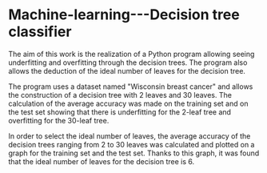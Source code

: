 # Machine-learning---Decision tree classifier


The aim of this work is the realization of a Python program allowing seeing underfitting and overfitting through the decision trees. The program also allows the deduction of the ideal number of leaves for the decision tree. 

The program uses a dataset named "Wisconsin breast cancer" and allows the construction of a decision tree with 2 leaves and 30 leaves. The calculation of the average accuracy was made on the training set and on the test set showing that there is underfitting for the 2-leaf tree and overfitting for the 30-leaf tree. 

In order to select the ideal number of leaves, the average accuracy of the decision trees ranging from 2 to 30 leaves was calculated and plotted on a graph for the training set and the test set. Thanks to this graph, it was found that the ideal number of leaves for the decision tree is 6.

